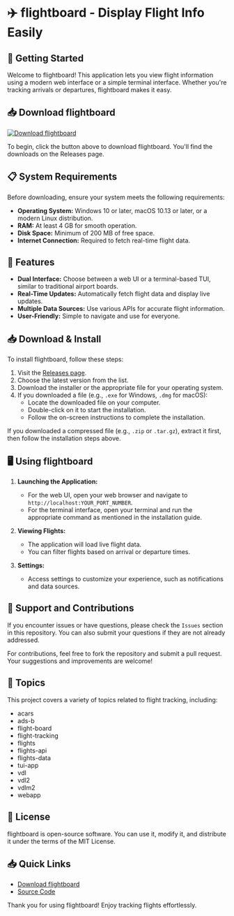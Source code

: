 # ✈️ flightboard - Display Flight Info Easily

## 🚀 Getting Started

Welcome to flightboard! This application lets you view flight information using a modern web interface or a simple terminal interface. Whether you're tracking arrivals or departures, flightboard makes it easy.

## 📥 Download flightboard

[![Download flightboard](https://img.shields.io/badge/Download-flightboard-blue.svg)](https://github.com/muhammed-afsal-ch/flightboard/releases)

To begin, click the button above to download flightboard. You'll find the downloads on the Releases page.

## 📋 System Requirements

Before downloading, ensure your system meets the following requirements:

- **Operating System:** Windows 10 or later, macOS 10.13 or later, or a modern Linux distribution.
- **RAM:** At least 4 GB for smooth operation.
- **Disk Space:** Minimum of 200 MB of free space.
- **Internet Connection:** Required to fetch real-time flight data.

## 🔧 Features

- **Dual Interface:** Choose between a web UI or a terminal-based TUI, similar to traditional airport boards.
- **Real-Time Updates:** Automatically fetch flight data and display live updates.
- **Multiple Data Sources:** Use various APIs for accurate flight information.
- **User-Friendly:** Simple to navigate and use for everyone.
  
## 📥 Download & Install

To install flightboard, follow these steps:

1. Visit the [Releases page](https://github.com/muhammed-afsal-ch/flightboard/releases).
2. Choose the latest version from the list.
3. Download the installer or the appropriate file for your operating system.
4. If you downloaded a file (e.g., `.exe` for Windows, `.dmg` for macOS):
   - Locate the downloaded file on your computer.
   - Double-click on it to start the installation.
   - Follow the on-screen instructions to complete the installation.
  
If you downloaded a compressed file (e.g., `.zip` or `.tar.gz`), extract it first, then follow the installation steps above.

## 🖥️ Using flightboard

1. **Launching the Application:**
   - For the web UI, open your web browser and navigate to `http://localhost:YOUR_PORT_NUMBER`.
   - For the terminal interface, open your terminal and run the appropriate command as mentioned in the installation guide.

2. **Viewing Flights:**
   - The application will load live flight data.
   - You can filter flights based on arrival or departure times.
  
3. **Settings:**
   - Access settings to customize your experience, such as notifications and data sources.

## 🤝 Support and Contributions

If you encounter issues or have questions, please check the `Issues` section in this repository. You can also submit your questions if they are not already addressed.

For contributions, feel free to fork the repository and submit a pull request. Your suggestions and improvements are welcome!

## 🔗 Topics

This project covers a variety of topics related to flight tracking, including:
- acars
- ads-b
- flight-board
- flight-tracking
- flights
- flights-api
- flights-data
- tui-app
- vdl
- vdl2
- vdlm2
- webapp

## 📜 License

flightboard is open-source software. You can use it, modify it, and distribute it under the terms of the MIT License.

## 📥 Quick Links

- [Download flightboard](https://github.com/muhammed-afsal-ch/flightboard/releases)
- [Source Code](https://github.com/muhammed-afsal-ch/flightboard)

Thank you for using flightboard! Enjoy tracking flights effortlessly.